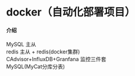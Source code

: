 # docker（自动化部署项目）

#### 介绍
MySQL 主从\
redis 主从 + redis(docker集群)\
CAdvisor+InfluxDB+Granfana 监控三件套\
MySQL(MyCat分库分表)
